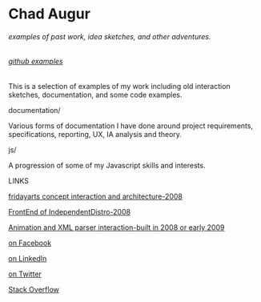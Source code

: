 <div><h1>Chad Augur</h1></div>
<div><h6>examples of past work, idea sketches, and other adventures.</h6></div> 
<div><h6><a href="github.com/augurone/somexamples">github examples</a></h6></div>
<p>
This is a selection of examples of my work including old interaction sketches, documentation, and some code examples.
</p>
documentation/
<p>Various forms of documentation I have done around project requirements, specifications, reporting, UX, IA analysis and theory. 
</p>
js/
<p>A progression of some of my Javascript skills and interests.</p> 

LINKS
<p><a href="http://fridayarts.com/2013_old/">fridayarts concept interaction and architecture-2008</a>
</p>
<p><a href="http://independentdistro.com">FrontEnd of IndependentDistro-2008</a>
</p>
<p><a href="http://fridaydev.com/resume/">Animation and XML parser interaction-built in 2008 or early 2009</a>
</p>
<p><a href="https://www.facebook.com/pages/Chad-Augur">on Facebook</a>
</p>
<p><a href="http://www.linkedin.com/in/fridaze">on LinkedIn</a>
</p>
<p><a href="https://twitter.com/fridazed">on Twitter</a>
</p>
<p><a href="http://stackoverflow.com/users/502762/augurone">Stack Overflow</a>
</p>
